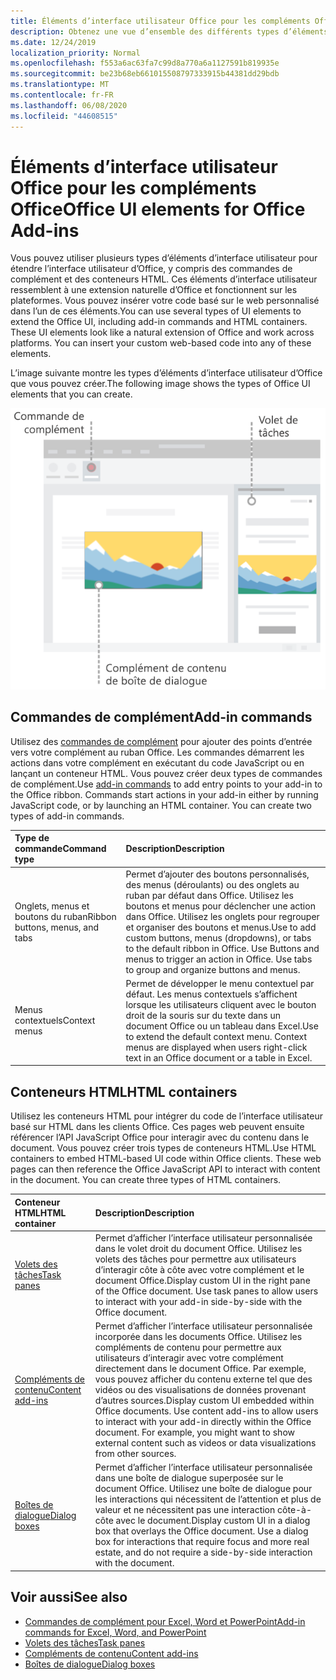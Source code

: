 ```yaml
---
title: Éléments d’interface utilisateur Office pour les compléments Office
description: Obtenez une vue d’ensemble des différents types d’éléments d’interface utilisateur dans un complément Office.
ms.date: 12/24/2019
localization_priority: Normal
ms.openlocfilehash: f553a6ac63fa7c99d8a770a6a1127591b819935e
ms.sourcegitcommit: be23b68eb661015508797333915b44381dd29bdb
ms.translationtype: MT
ms.contentlocale: fr-FR
ms.lasthandoff: 06/08/2020
ms.locfileid: "44608515"
---
```

# <a name="office-ui-elements-for-office-add-ins"></a><span data-ttu-id="af367-103">Éléments d’interface utilisateur Office pour les compléments Office</span><span class="sxs-lookup"><span data-stu-id="af367-103">Office UI elements for Office Add-ins</span></span>

<span data-ttu-id="af367-p101">Vous pouvez utiliser plusieurs types d’éléments d’interface utilisateur pour étendre l’interface utilisateur d’Office, y compris des commandes de complément et des conteneurs HTML. Ces éléments d’interface utilisateur ressemblent à une extension naturelle d’Office et fonctionnent sur les plateformes. Vous pouvez insérer votre code basé sur le web personnalisé dans l’un de ces éléments.</span><span class="sxs-lookup"><span data-stu-id="af367-p101">You can use several types of UI elements to extend the Office UI, including add-in commands and HTML containers. These UI elements look like a natural extension of Office and work across platforms. You can insert your custom web-based code into any of these elements.</span></span>

<span data-ttu-id="af367-107">L’image suivante montre les types d’éléments d’interface utilisateur d’Office que vous pouvez créer.</span><span class="sxs-lookup"><span data-stu-id="af367-107">The following image shows the types of Office UI elements that you can create.</span></span>

![Image qui affiche des commandes de complément sur le ruban, un volet des tâches et une boîte de dialogue dans un document Office](../images/add-in-ui-elements.png)

## <a name="add-in-commands"></a><span data-ttu-id="af367-109">Commandes de complément</span><span class="sxs-lookup"><span data-stu-id="af367-109">Add-in commands</span></span>

<span data-ttu-id="af367-p102">Utilisez des [commandes de complément](add-in-commands.md) pour ajouter des points d’entrée vers votre complément au ruban Office. Les commandes démarrent les actions dans votre complément en exécutant du code JavaScript ou en lançant un conteneur HTML. Vous pouvez créer deux types de commandes de complément.</span><span class="sxs-lookup"><span data-stu-id="af367-p102">Use [add-in commands](add-in-commands.md) to add entry points to your add-in to the Office ribbon. Commands start actions in your add-in either by running JavaScript code, or by launching an HTML container. You can create two types of add-in commands.</span></span>

|<span data-ttu-id="af367-113">**Type de commande**</span><span class="sxs-lookup"><span data-stu-id="af367-113">**Command type**</span></span>|<span data-ttu-id="af367-114">**Description**</span><span class="sxs-lookup"><span data-stu-id="af367-114">**Description**</span></span>|
|:---------------|:--------------|
|<span data-ttu-id="af367-115">Onglets, menus et boutons du ruban</span><span class="sxs-lookup"><span data-stu-id="af367-115">Ribbon buttons, menus, and tabs</span></span>|<span data-ttu-id="af367-p103">Permet d’ajouter des boutons personnalisés, des menus (déroulants) ou des onglets au ruban par défaut dans Office. Utilisez les boutons et menus pour déclencher une action dans Office. Utilisez les onglets pour regrouper et organiser des boutons et menus.</span><span class="sxs-lookup"><span data-stu-id="af367-p103">Use to add custom buttons, menus (dropdowns), or tabs to the default ribbon in Office. Use Buttons and menus to trigger an action in Office. Use tabs to group and organize buttons and menus.</span></span>|
|<span data-ttu-id="af367-119">Menus contextuels</span><span class="sxs-lookup"><span data-stu-id="af367-119">Context menus</span></span>| <span data-ttu-id="af367-p104">Permet de développer le menu contextuel par défaut. Les menus contextuels s’affichent lorsque les utilisateurs cliquent avec le bouton droit de la souris sur du texte dans un document Office ou un tableau dans Excel.</span><span class="sxs-lookup"><span data-stu-id="af367-p104">Use to extend the default context menu. Context menus are displayed when users right-click text in an Office document or a table in Excel.</span></span>| 

## <a name="html-containers"></a><span data-ttu-id="af367-122">Conteneurs HTML</span><span class="sxs-lookup"><span data-stu-id="af367-122">HTML containers</span></span>

<span data-ttu-id="af367-p105">Utilisez les conteneurs HTML pour intégrer du code de l’interface utilisateur basé sur HTML dans les clients Office. Ces pages web peuvent ensuite référencer l’API JavaScript Office pour interagir avec du contenu dans le document. Vous pouvez créer trois types de conteneurs HTML.</span><span class="sxs-lookup"><span data-stu-id="af367-p105">Use HTML containers to embed HTML-based UI code within Office clients. These web pages can then reference the Office JavaScript API to interact with content in the document. You can create three types of HTML containers.</span></span>

|<span data-ttu-id="af367-126">**Conteneur HTML**</span><span class="sxs-lookup"><span data-stu-id="af367-126">**HTML container**</span></span>|<span data-ttu-id="af367-127">**Description**</span><span class="sxs-lookup"><span data-stu-id="af367-127">**Description**</span></span>|
|:-----------------|:--------------|
|[<span data-ttu-id="af367-128">Volets des tâches</span><span class="sxs-lookup"><span data-stu-id="af367-128">Task panes</span></span>](task-pane-add-ins.md)|<span data-ttu-id="af367-p106">Permet d’afficher l’interface utilisateur personnalisée dans le volet droit du document Office. Utilisez les volets des tâches pour permettre aux utilisateurs d’interagir côte à côte avec votre complément et le document Office.</span><span class="sxs-lookup"><span data-stu-id="af367-p106">Display custom UI in the right pane of the Office document. Use task panes to allow users to interact with your add-in side-by-side with the Office document.</span></span>|
|[<span data-ttu-id="af367-131">Compléments de contenu</span><span class="sxs-lookup"><span data-stu-id="af367-131">Content add-ins</span></span>](content-add-ins.md)|<span data-ttu-id="af367-p107">Permet d’afficher l’interface utilisateur personnalisée incorporée dans les documents Office. Utilisez les compléments de contenu pour permettre aux utilisateurs d’interagir avec votre complément directement dans le document Office. Par exemple, vous pouvez afficher du contenu externe tel que des vidéos ou des visualisations de données provenant d’autres sources.</span><span class="sxs-lookup"><span data-stu-id="af367-p107">Display custom UI embedded within Office documents. Use content add-ins to allow users to interact with your add-in directly within the Office document. For example, you might want to show external content such as videos or data visualizations from other sources.</span></span> |
|[<span data-ttu-id="af367-135">Boîtes de dialogue</span><span class="sxs-lookup"><span data-stu-id="af367-135">Dialog boxes</span></span>](dialog-boxes.md)|<span data-ttu-id="af367-p108">Permet d’afficher l’interface utilisateur personnalisée dans une boîte de dialogue superposée sur le document Office. Utilisez une boîte de dialogue pour les interactions qui nécessitent de l’attention et plus de valeur et ne nécessitent pas une interaction côte-à-côte avec le document.</span><span class="sxs-lookup"><span data-stu-id="af367-p108">Display custom UI in a dialog box that overlays the Office document. Use a dialog box for interactions that require focus and more real estate, and do not require a side-by-side interaction with the document.</span></span>|

## <a name="see-also"></a><span data-ttu-id="af367-138">Voir aussi</span><span class="sxs-lookup"><span data-stu-id="af367-138">See also</span></span>

- [<span data-ttu-id="af367-139">Commandes de complément pour Excel, Word et PowerPoint</span><span class="sxs-lookup"><span data-stu-id="af367-139">Add-in commands for Excel, Word, and PowerPoint</span></span>](add-in-commands.md)
- [<span data-ttu-id="af367-140">Volets des tâches</span><span class="sxs-lookup"><span data-stu-id="af367-140">Task panes</span></span>](task-pane-add-ins.md)
- [<span data-ttu-id="af367-141">Compléments de contenu</span><span class="sxs-lookup"><span data-stu-id="af367-141">Content add-ins</span></span>](content-add-ins.md)
- [<span data-ttu-id="af367-142">Boîtes de dialogue</span><span class="sxs-lookup"><span data-stu-id="af367-142">Dialog boxes</span></span>](dialog-boxes.md)
